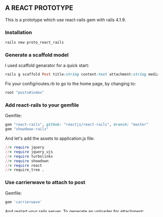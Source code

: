 ## A REACT PROTOTYPE

This is a prototype which use react-rails gem with rails 4.1.9.

### Installation

```ruby
rails new proto_react_rails
```

### Generate a scaffold model
I used scaffold genarator for a quick start:
```ruby
rails g scaffold Post title:string content:text attachment:string media:string
```
Fix your config/routes.rb to go to the home page, by changing to:
```ruby
root "posts#index"
```

### Add react-rails to your gemfile

Gemfile:
```ruby
gem "react-rails", github: "reactjs/react-rails", branch: "master"
gem "showdown-rails"
```
And let's add the assets to application.js file:
```ruby
//= require jquery
//= require jquery_ujs
//= require turbolinks
//= require showdown
//= require react
//= require_tree .
```

### Use carrierwave to attach to post

Gemfile:
```ruby
gem 'carrierwave'
```
And restart your rails server.
To generate an uploader for attachment:
```ruby
rails g uploader Attachment
```
Open your model file and mount this uploader:
```ruby
mount_uploader :attachment, AttachmentUploader
```

### Add bootstrap-saas gem
Gemfile:
```ruby
gem "bootstrap-sass"
gem "autoprefixer-rails"
```
Rename app/assets/stylesheets/application.css to application.css.scss and change it to the following:
```ruby
@import "bootstrap-sprockets";
@import "bootstrap";
```
Note that, when you want to use any classes in react component files(jsx), you have to rename html class with "className" instead of "class". Like that:
```ruby
<div className="panel-body">
</div>
```

### Prepare React component
At this prototype, I use post model, so rename
```ruby
app/assets/javascripts/posts.js.coffee
```
to
```ruby
app/assets/javascripts/posts.js.jsx
```
Now, you can write react in this file, anymore.


### List and create posts with react
To list posts at root page with react, copy
```ruby
/app/views/posts/index.html.erb
```
to your root file. Copy
```ruby
/app/assets/javascripts/posts.js.jsx
```
to your component file and make necessary changes.

There is a script tag in my app/views/posts/index.html.erb file. I call "postsCreator" function to list posts in the "div#content". Be sure that,
```ruby
<div id="content"></div>
```
rendered when you call "postsCreator" function.
If you call this function at app/assets/javascripts/posts.js.jsx, call like that:
```ruby
$( document ).ready(function() {
  $(function() {
    React.render(
      <Posts url="posts.json" />,
      document.getElementById("content")
    )
  });
});
```


### Some notes about file upload with ajax and render with react.

I used FormData with ajax file upload. Generate a formData append all these which you send.
Be sure that, you set processData, contentType, dataType
```ruby
processData: false,
contentType: false,
dataType: 'json'
```
To render post's title:
```ruby
{this.props.title}
```
And post's attachment (image for example):
```ruby
{this.props.attachment.url}
```
After a post is created, ajax will return success message and the new post (data). At this point I call:
```ruby
this.props.onNewPost(data);
```
This call "addPost" function to add this new post to posts-list. To manipulate posts-list:
```ruby
var updatedPosts = this.state.posts.slice();
updatedPosts.push(post);
this.setState({posts: updatedPosts});
```
React will rerender posts-list after you change state.